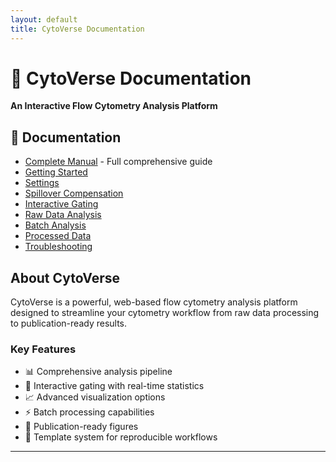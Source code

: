 ```yaml
---
layout: default
title: CytoVerse Documentation
---
```


# 🧬 CytoVerse Documentation

**An Interactive Flow Cytometry Analysis Platform**

## 📖 Documentation
- [Complete Manual](docs/cytoverse_documentation.md) - Full comprehensive guide
- [Getting Started](docs/cytoverse_documentation.md#getting-started)
- [Settings](docs/cytoverse_documentation.md.md#settings)
- [Spillover Compensation](docs/cytoverse_documentation.md.md#spillover-compensation)
- [Interactive Gating](docs/cytoverse_documentation.md.md#interactive-gating)
- [Raw Data Analysis](docs/cytoverse_documentation.md.md#raw-data-analysis)
- [Batch Analysis](docs/cytoverse_documentation.md.md#batch-analysis)
- [Processed Data](docs/cytoverse_documentation.md.md#processed-data)
- [Troubleshooting](docs/cytoverse_documentation.md.md#troubleshooting)

## About CytoVerse

CytoVerse is a powerful, web-based flow cytometry analysis platform designed to streamline your cytometry workflow from raw data processing to publication-ready results.

### Key Features
- 📊 Comprehensive analysis pipeline
- 🔧 Interactive gating with real-time statistics  
- 📈 Advanced visualization options
- ⚡ Batch processing capabilities
- 🎨 Publication-ready figures
- 💾 Template system for reproducible workflows

---
